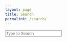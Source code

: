 ```yaml
---
layout: page
title: Search
permalink: /search/
---
```

<!-- Html Elements for Search -->
<div id="search-container">
<input type="text" id="search-input" placeholder="Type to Search">
<ul id="results-container"></ul>
</div>

<!-- Script pointing to search-script.js -->
<script src="{{ site.baseurl }}/assets/js/search-script.js" type="text/javascript"></script>

<!-- Configuration -->
<script>
SimpleJekyllSearch({
    searchInput: document.getElementById('search-input'),
    resultsContainer: document.getElementById('results-container'),
    searchResultTemplate: '<div style="text-align: left !important;"><a href="{url}"><h3 style="text-align:left !important;">{title}</h3></a><span style="text-align:left !important;">{date}</span></div>',
    json: '{{ site.baseurl }}/search.json'
    });
</script>